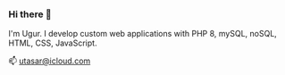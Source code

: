 ### Hi there 👋

I'm Ugur. I develop custom web applications with PHP 8, mySQL, noSQL, HTML, CSS, JavaScript.

📫 utasar@icloud.com

